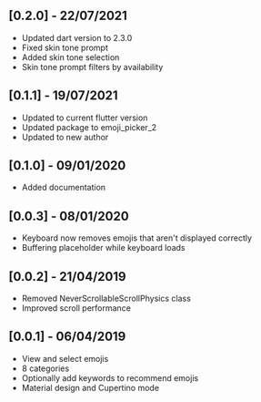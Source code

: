## [0.2.0] - 22/07/2021
* Updated dart version to 2.3.0
* Fixed skin tone prompt
* Added skin tone selection
* Skin tone prompt filters by availability

## [0.1.1] - 19/07/2021
* Updated to current flutter version
* Updated package to emoji_picker_2
* Updated to new author


## [0.1.0] - 09/01/2020
* Added documentation


## [0.0.3] - 08/01/2020

* Keyboard now removes emojis that aren't displayed correctly
* Buffering placeholder while keyboard loads


## [0.0.2] - 21/04/2019

* Removed NeverScrollableScrollPhysics class
* Improved scroll performance


## [0.0.1] - 06/04/2019

* View and select emojis
* 8 categories
* Optionally add keywords to recommend emojis
* Material design and Cupertino mode
